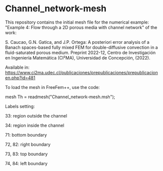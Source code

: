 # Channel_network-mesh
This repository contains the initial mesh file for the numerical example: "Example 4: Flow through a 2D porous media with channel network" of the work:

S. Caucao, G.N. Gatica, and J.P. Ortega: A posteriori error analysis of a Banach spaces-based fully mixed FEM for double-diffusive convection in a fluid-saturated porous medium. Preprint 2022-12, Centro de Investigación en Ingeniería Matemática (CI²MA), Universidad de Concepción, (2022). 

Available in: <a href="https://www.ci2ma.udec.cl/publicaciones/prepublicaciones/prepublicacionen.php?id=481" target="_blank">https://www.ci2ma.udec.cl/publicaciones/prepublicaciones/prepublicacionen.php?id=481</a>


To load the mesh in FreeFem++, use the code:

mesh Th = readmesh("Channel_network-mesh.msh");


Labels setting:

33: region outside the channel

34: region inside the channel

71: bottom boundary

72, 82: right boundary

73, 83: top boundary

74, 84: left boundary
